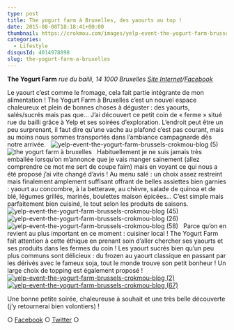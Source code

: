 ```yaml
---
type: post
title: The yogurt farm à Bruxelles, des yaourts au top !
date: 2015-08-08T18:18:41+00:00
thumbnail: https://crokmou.com/images/yelp-event-the-yogurt-farm-brussels-crokmou-blog-4.jpg
categories:
  - Lifestyle
disqusId: 4014978898
slug: the-yogurt-farm-a-bruxelles
---
```


**The Yogurt Farm**
_rue du bailli, 14_
_1000 Bruxelles_
_[Site Internet](http://www.theyogurtfarm.eu/)/[Facebook](https://www.facebook.com/pages/The-Yogurt-Farm/758172974265240)_

Le yaourt c’est comme le fromage, cela fait partie intégrante de mon alimentation ! The Yogurt Farm à Bruxelles c’est un nouvel espace chaleureux et plein de bonnes choses à déguster : des yaourts, salés/sucrés mais pas que… J’ai découvert ce petit coin de « ferme » situé rue du bailli grâce à Yelp et ses soirées d’exploration. L’endroit peut être un peu surprenant, il faut dire qu’une vache au plafond c’est pas courant, mais au moins nous sommes transportés dans l’ambiance campagnarde dès notre arrivée.   ![yelp-event-the-yogurt-farm-brussels-crokmou-blog (5)](http://www.crokmou.com/wp-content/uploads/2015/07/yelp-event-the-yogurt-farm-brussels-crokmou-blog-5.jpg)![the yogurt farm à bruxelles](http://www.crokmou.com/wp-content/uploads/2015/07/yelp-event-the-yogurt-farm-brussels-crokmou-blog-9.jpg)   Habituellement je ne suis jamais très emballée lorsqu’on m’annonce que je vais manger sainement (allez comprendre ce mot me sert de coupe faim) mais en voyant ce qui nous a été proposé j’ai vite changé d’avis ! Au menu salé : un choix assez restreint mais finalement amplement suffisant offrant de belles assiettes bien garnies : yaourt au concombre, à la betterave, au chèvre, salade de quinoa et de blé, légumes grillés, marinés, boulettes maison épicées… C’est simple mais parfaitement bien cuisiné, le tout selon les produits de saisons.   ![yelp-event-the-yogurt-farm-brussels-crokmou-blog (45)](http://www.crokmou.com/wp-content/uploads/2015/07/yelp-event-the-yogurt-farm-brussels-crokmou-blog-45.jpg) ![yelp-event-the-yogurt-farm-brussels-crokmou-blog (26)](http://www.crokmou.com/wp-content/uploads/2015/07/yelp-event-the-yogurt-farm-brussels-crokmou-blog-26.jpg)![yelp-event-the-yogurt-farm-brussels-crokmou-blog (58)](http://www.crokmou.com/wp-content/uploads/2015/07/yelp-event-the-yogurt-farm-brussels-crokmou-blog-58.jpg)   Parce qu’on en revient au plus important en ce moment : cuisiner local ! The Yogurt Farm fait attention à cette éthique en prenant soin d’aller chercher ses yaourts et ses produits dans les fermes du coin ! Les yaourt sucrés bien qu’un peu plus communs sont délicieux : du frozen au yaourt classique en passant par les dérivés avec le fameux soja, tout le monde trouve son petit bonheur ! Un large choix de topping est également proposé !   [![yelp-event-the-yogurt-farm-brussels-crokmou-blog (2)](http://www.crokmou.com/wp-content/uploads/2015/07/yelp-event-the-yogurt-farm-brussels-crokmou-blog-2.jpg)](http://www.crokmou.com/wp-content/uploads/2015/07/yelp-event-the-yogurt-farm-brussels-crokmou-blog-2.jpg)[![yelp-event-the-yogurt-farm-brussels-crokmou-blog (67)](http://www.crokmou.com/wp-content/uploads/2015/07/yelp-event-the-yogurt-farm-brussels-crokmou-blog-67.jpg)](http://www.crokmou.com/wp-content/uploads/2015/07/yelp-event-the-yogurt-farm-brussels-crokmou-blog-67.jpg)

Une bonne petite soirée, chaleureuse à souhait et une très belle découverte (j’y retournerai bien volontiers) !

○ [Facebook](https://www.facebook.com/crokmou.blog) ○ [Twitter](https://twitter.com/Crokmou) ○
